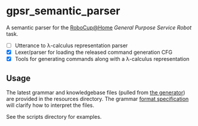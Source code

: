 # gpsr_semantic_parser

A semantic parser for the [RoboCup@Home](http://www.robocupathome.org/) _General Purpose Service Robot_ task.

* [ ] Utterance to λ-calculus representation parser
* [X] Lexer/parser for loading the released command generation CFG
* [X] Tools for generating commands along with a λ-calculus representation

## Usage

The latest grammar and knowledgebase files (pulled from [the generator](https://github.com/kyordhel/GPSRCmdGen)) are provided in the resources directory. The grammar [format specification](https://github.com/kyordhel/GPSRCmdGen/wiki/Grammar-Format-Specification) will clarify how to interpret the files.

See the scripts directory for examples.

